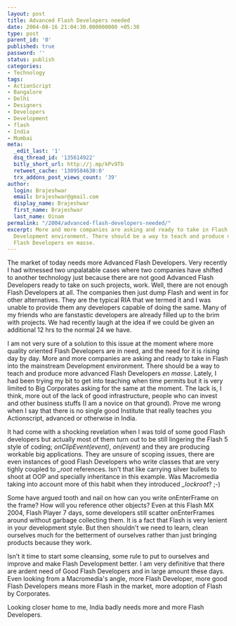 ```yaml
---
layout: post
title: Advanced Flash Developers needed
date: 2004-08-16 21:04:30.000000000 +05:30
type: post
parent_id: '0'
published: true
password: ''
status: publish
categories:
- Technology
tags:
- ActionScript
- Bangalore
- Delhi
- Designers
- Developers
- Development
- flash
- India
- Mumbai
meta:
  _edit_last: '1'
  dsq_thread_id: '135614922'
  bitly_short_url: http://j.mp/kPv9Tb
  retweet_cache: '1309584630:0'
  trx_addons_post_views_count: '39'
author:
  login: Brajeshwar
  email: brajeshwar@gmail.com
  display_name: Brajeshwar
  first_name: Brajeshwar
  last_name: Oinam
permalink: "/2004/advanced-flash-developers-needed/"
excerpt: More and more companies are asking and ready to take in Flash into the mainstream
  Development environment. There should be a way to teach and produce more advanced
  Flash Developers en masse.
---
```

<p>The market of today needs more Advanced Flash Developers. Very recently I had witnessed two unpalatable cases where two companies have shifted to another technology just because there are not good Advanced Flash Developers ready to take on such projects, work. Well, there are not enough Flash Developers at all. The companies then just dump Flash and went in for other alternatives. They are the typical RIA that we termed it and I was unable to provide them any developers capable of doing the same. Many of my friends who are fanstastic developers are already filled up to the brim with projects. We had recently laugh at the idea if we could be given an additional 12 hrs to the normal 24 we have.</p>
<p><!--more--></p>
<p>I am not very sure of a solution to this issue at the moment where more quality oriented Flash Developers are in need, and the need for it is rising day by day. More and more companies are asking and ready to take in Flash into the mainstream Development environment. There should be a way to teach and produce more advanced Flash Developers <em>en masse</em>. Lately, I had been trying my bit to get into teaching when time permits but it is very limited to Big Corporates asking for the same at the moment. The lack is, I think, more out of the lack of good infrastructure, people who can invest and other business stuffs (I am a novice on that ground). Prove me wrong when I say that there is no single good Institute that really teaches you Actionscript, advanced or otherwise in India.</p>
<p>It had come with a shocking revelation when I was told of some good Flash developers but actually most of them turn out to be still lingering the Flash 5 style of coding; <em>onClipEvent(event)</em>, <em>on(event)</em> and they are producing workable big applications. They are unsure of scoping issues, there are even instances of good Flash Developers who write classes that are very tighly coupled to <em>_root</em> references. Isn't that like carrying silver bullets to shoot at OOP and specially inheritance in this example. Was Macromedia taking into account more of this habit when they introduced <em>_lockroot</em>? ;-)</p>
<p>Some have argued tooth and nail on how can you write onEnterFrame on the frame? How will you reference other objects? Even at this Flash MX 2004, Flash Player 7 days, some developers still scatter onEnterFrames around without garbage collecting them. It is a fact that Flash is very lenient in your development style. But then shouldn't we need to learn, clean ourselves much for the betterment of ourselves rather than just bringing products because they work. </p>
<p>Isn't it time to start some cleansing, some rule to put to ourselves and improve and make Flash Development better. I am very definitive that there are ardent need of Good Flash Developers and in large amount these days. Even looking from a Macromedia's angle, more Flash Developer, more good Flash Developers means more Flash in the market, more adoption of Flash by Corporates.</p>
<p>Looking closer home to me, India badly needs more and more Flash Developers.</p>
